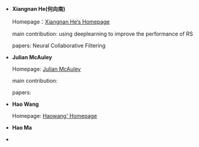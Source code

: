 - **Xiangnan He(何向南)**

  Homepage：[Xiangnan He‘s Homepage](https://link.zhihu.com/?target=http%3A//www.comp.nus.edu.sg/~xiangnan/)

  main contribution: using deeplearning to improve the performance of RS

  papers: Neural Collaborative Filtering 

- **Julian McAuley**

  Homepage: [Julian McAuley](https://cseweb.ucsd.edu/~jmcauley/)

  main contribution:

  papers:

- **Hao Wang**

  Homepage: [Haowang' Homepage](http://www.wanghao.in/)

- **Hao Ma**

  

- 